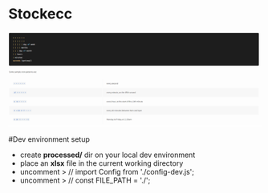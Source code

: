 # Stockecc

![Cron](cron.png)

#Dev environment setup

- create **processed/** dir on your local dev environment
- place an **xlsx** file in the current working directory
- uncomment > // import Config from './config-dev.js';
- uncomment > // const FILE_PATH = './';
